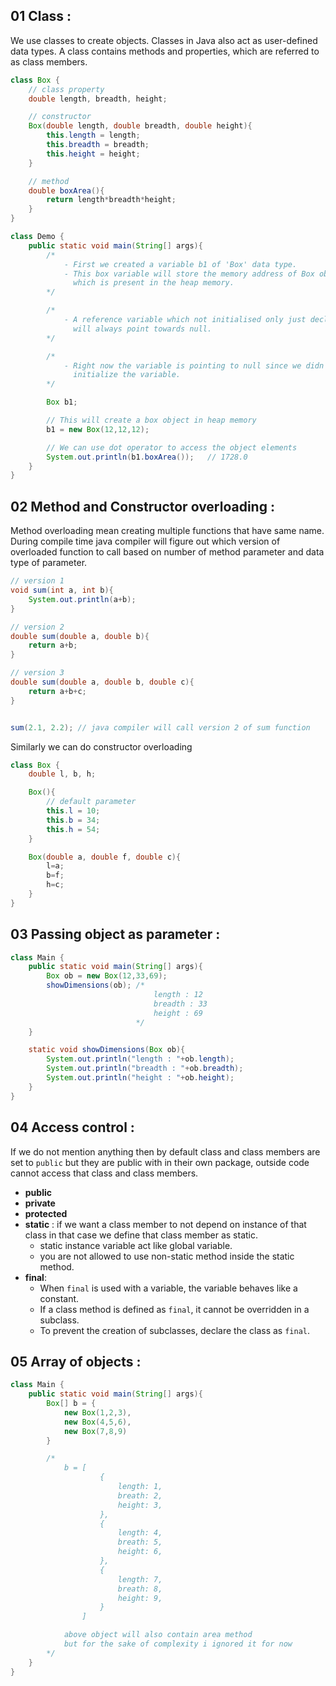 ## 01 Class :
We use classes to create objects. Classes in Java also act as user-defined data types. A class contains methods and properties, which are referred to as class members.

```java
class Box {
    // class property
    double length, breadth, height;

    // constructor
    Box(double length, double breadth, double height){
        this.length = length;
        this.breadth = breadth;
        this.height = height;
    }

    // method
    double boxArea(){
        return length*breadth*height;
    }
}
```

```java
class Demo {
    public static void main(String[] args){
        /* 
            - First we created a variable b1 of 'Box' data type.
            - This box variable will store the memory address of Box object
              which is present in the heap memory. 
        */

        /*
            - A reference variable which not initialised only just declared,
              will always point towards null.
        */

        /*
            - Right now the variable is pointing to null since we didn't 
              initialize the variable.         
        */

        Box b1;

        // This will create a box object in heap memory
        b1 = new Box(12,12,12);

        // We can use dot operator to access the object elements
        System.out.println(b1.boxArea());   // 1728.0
    }
}
```

## 02 Method and Constructor overloading :
Method overloading mean creating multiple functions that have same name. During compile time java compiler will figure out which version of overloaded function to call based on number of method parameter and data type of parameter.

```java
// version 1
void sum(int a, int b){
    System.out.println(a+b);
}

// version 2
double sum(double a, double b){
    return a+b;
}

// version 3
double sum(double a, double b, double c){
    return a+b+c;
}


sum(2.1, 2.2); // java compiler will call version 2 of sum function
```

Similarly we can do constructor overloading 
```java
class Box {
    double l, b, h;

    Box(){
        // default parameter
        this.l = 10;
        this.b = 34;
        this.h = 54;
    }

    Box(double a, double f, double c){
        l=a;
        b=f;
        h=c;
    }
}
```

## 03 Passing object as parameter : 
```java
class Main {
    public static void main(String[] args){
        Box ob = new Box(12,33,69);
        showDimensions(ob); /*  
                                length : 12
                                breadth : 33
                                height : 69
                            */
    }

    static void showDimensions(Box ob){
        System.out.println("length : "+ob.length);
        System.out.println("breadth : "+ob.breadth);
        System.out.println("height : "+ob.height);
    }
}
```

## 04 Access control :
If we do not mention anything then by default class and class members are set to `public` but they are public with in their own package, outside code cannot access that class and class members.

- **public** 
- **private**
- **protected**
- **static** : if we want a class member to not depend on instance of that class in that case we define that class member as static.
    - static instance variable act like global variable.
    - you are not allowed to use non-static method inside the static method.
- **final**: 
    - When `final` is used with a variable, the variable behaves like a constant.
    - If a class method is defined as `final`, it cannot be overridden in a subclass.
    - To prevent the creation of subclasses, declare the class as `final`.

## 05 Array of objects :
```java
class Main {
    public static void main(String[] args){
        Box[] b = {
            new Box(1,2,3),
            new Box(4,5,6),
            new Box(7,8,9)
        } 

        /*
            b = [
                    {
                        length: 1,
                        breath: 2,
                        height: 3,
                    },
                    {
                        length: 4,
                        breath: 5,
                        height: 6,
                    },
                    {
                        length: 7,
                        breath: 8,
                        height: 9,
                    }
                ]

            above object will also contain area method 
            but for the sake of complexity i ignored it for now
        */
    }
}

``` 